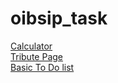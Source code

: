 # oibsip_task
<a href="Task1_Calculator/index.html"> Calculator </a><br>
<a href="Task2_Tribute_Page/index.html"> Tribute Page </a><br>
<a href="Task3_Basic_To_Do_List/index.html"> Basic To Do list </a> 
